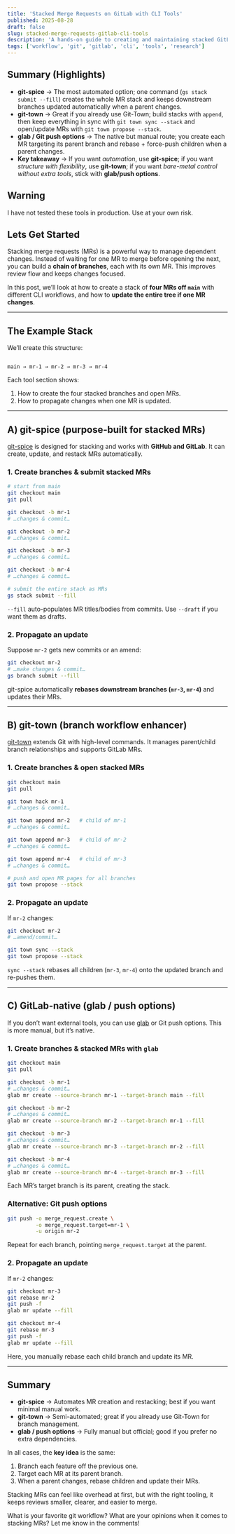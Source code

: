 ```yaml
---
title: 'Stacked Merge Requests on GitLab with CLI Tools'
published: 2025-08-28
draft: false
slug: stacked-merge-requests-gitlab-cli-tools
description: 'A hands-on guide to creating and maintaining stacked GitLab merge requests using CLI tools like git-spice, git-town, and glab/push options'
tags: ['workflow', 'git', 'gitlab', 'cli', 'tools', 'research']
---
```


## Summary (Highlights)

- **git-spice** → The most automated option; one command (`gs stack submit --fill`) creates the whole MR stack and keeps downstream branches updated automatically when a parent changes.
- **git-town** → Great if you already use Git-Town; build stacks with `append`, then keep everything in sync with `git town sync --stack` and open/update MRs with `git town propose --stack`.
- **glab / Git push options** → The native but manual route; you create each MR targeting its parent branch and rebase + force-push children when a parent changes.
- **Key takeaway** → If you want _automation_, use **git-spice**; if you want _structure with flexibility_, use **git-town**; if you want _bare-metal control without extra tools_, stick with **glab/push options**.

## Warning

I have not tested these tools in production. Use at your own risk.

## Lets Get Started

Stacking merge requests (MRs) is a powerful way to manage dependent changes. Instead of waiting for one MR to merge before opening the next, you can build a **chain of branches**, each with its own MR. This improves review flow and keeps changes focused.

In this post, we’ll look at how to create a stack of **four MRs off `main`** with different CLI workflows, and how to **update the entire tree if one MR changes**.

---

## The Example Stack

We’ll create this structure:

```

main → mr-1 → mr-2 → mr-3 → mr-4

```

Each tool section shows:

1. How to create the four stacked branches and open MRs.
2. How to propagate changes when one MR is updated.

---

## A) git-spice (purpose-built for stacked MRs)

[git-spice](https://abhinav.github.io/git-spice/) is designed for stacking and works with **GitHub and GitLab**. It can create, update, and restack MRs automatically.

### 1. Create branches & submit stacked MRs

```bash
# start from main
git checkout main
git pull

git checkout -b mr-1
# …changes & commit…

git checkout -b mr-2
# …changes & commit…

git checkout -b mr-3
# …changes & commit…

git checkout -b mr-4
# …changes & commit…

# submit the entire stack as MRs
gs stack submit --fill
```

`--fill` auto-populates MR titles/bodies from commits. Use `--draft` if you want them as drafts.

### 2. Propagate an update

Suppose `mr-2` gets new commits or an amend:

```bash
git checkout mr-2
# …make changes & commit…
gs branch submit --fill
```

git-spice automatically **rebases downstream branches (`mr-3`, `mr-4`)** and updates their MRs.

---

## B) git-town (branch workflow enhancer)

[git-town](https://www.git-town.com/) extends Git with high-level commands. It manages parent/child branch relationships and supports GitLab MRs.

### 1. Create branches & open stacked MRs

```bash
git checkout main
git pull

git town hack mr-1
# …changes & commit…

git town append mr-2   # child of mr-1
# …changes & commit…

git town append mr-3   # child of mr-2
# …changes & commit…

git town append mr-4   # child of mr-3
# …changes & commit…

# push and open MR pages for all branches
git town propose --stack
```

### 2. Propagate an update

If `mr-2` changes:

```bash
git checkout mr-2
# …amend/commit…

git town sync --stack
git town propose --stack
```

`sync --stack` rebases all children (`mr-3`, `mr-4`) onto the updated branch and re-pushes them.

---

## C) GitLab-native (glab / push options)

If you don’t want external tools, you can use [glab](https://gitlab.com/gitlab-org/cli) or Git push options. This is more manual, but it’s native.

### 1. Create branches & stacked MRs with `glab`

```bash
git checkout main
git pull

git checkout -b mr-1
# …changes & commit…
glab mr create --source-branch mr-1 --target-branch main --fill

git checkout -b mr-2
# …changes & commit…
glab mr create --source-branch mr-2 --target-branch mr-1 --fill

git checkout -b mr-3
# …changes & commit…
glab mr create --source-branch mr-3 --target-branch mr-2 --fill

git checkout -b mr-4
# …changes & commit…
glab mr create --source-branch mr-4 --target-branch mr-3 --fill
```

Each MR’s target branch is its parent, creating the stack.

### Alternative: Git push options

```bash
git push -o merge_request.create \
         -o merge_request.target=mr-1 \
         -u origin mr-2
```

Repeat for each branch, pointing `merge_request.target` at the parent.

### 2. Propagate an update

If `mr-2` changes:

```bash
git checkout mr-3
git rebase mr-2
git push -f
glab mr update --fill

git checkout mr-4
git rebase mr-3
git push -f
glab mr update --fill
```

Here, you manually rebase each child branch and update its MR.

---

## Summary

- **git-spice** → Automates MR creation and restacking; best if you want minimal manual work.
- **git-town** → Semi-automated; great if you already use Git-Town for branch management.
- **glab / push options** → Fully manual but official; good if you prefer no extra dependencies.

In all cases, the **key idea** is the same:

1. Branch each feature off the previous one.
2. Target each MR at its parent branch.
3. When a parent changes, rebase children and update their MRs.

Stacking MRs can feel like overhead at first, but with the right tooling, it keeps reviews smaller, clearer, and easier to merge.

What is your favorite git workflow? What are your opinions when it comes to stacking MRs? Let me know in the comments!
